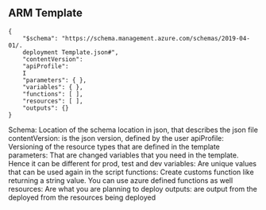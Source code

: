 ## ARM Template

```
{
    "$schema": "https://schema.management.azure.com/schemas/2019-04-01/.
    deployment Template.json#",
    "contentVersion":
    "apiProfile":
    I
    "parameters": { },
    "variables": { },
    "functions": [ ],
    "resources": [ ],
    "outputs": {}
}
```
Schema: Location of the schema location in json, that describes the json file
contentVersion: is the json version, defined by the user
apiProfile: Versioning of the resource types that are defined in the template
parameters: That are changed variables that you need in the template. Hence it can be different for prod, test and dev
variables: Are unique values that can be used again in the script
functions: Create customs function like returning a string value. You can use azure defined functions as well
resources: Are what you are planning to deploy
outputs: are output from the deployed from the resources being deployed 
